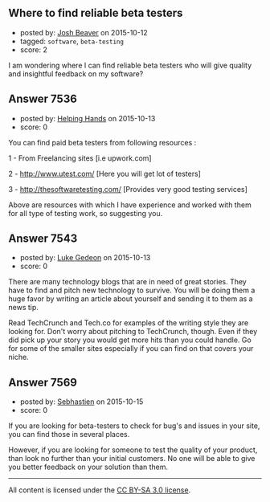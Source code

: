 ## Where to find reliable beta testers

- posted by: [Josh Beaver](https://stackexchange.com/users/4948868/josh-beaver) on 2015-10-12
- tagged: `software`, `beta-testing`
- score: 2

<p>I am wondering where I can find reliable beta testers who will give quality and insightful feedback on my software?</p>



## Answer 7536

- posted by: [Helping Hands](https://stackexchange.com/users/5276537/helping-hands) on 2015-10-13
- score: 0

<p>You can find paid beta testers from following resources :</p>

<p>1 - From Freelancing sites [i.e upwork.com]</p>

<p>2 - <a href="http://www.utest.com/" rel="nofollow">http://www.utest.com/</a> [Here you will get lot of testers]</p>

<p>3 - <a href="http://thesoftwaretesting.com/" rel="nofollow">http://thesoftwaretesting.com/</a> [Provides very good testing services]</p>

<p>Above are resources with which I have experience and worked with them for all type of testing work, so suggesting you. </p>



## Answer 7543

- posted by: [Luke Gedeon](https://stackexchange.com/users/1119600/luke-gedeon) on 2015-10-13
- score: 0

<p>There are many technology blogs that are in need of great stories. They have to find and pitch new technology to survive. You will be doing them a huge favor by writing an article about yourself and sending it to them as a news tip.</p>

<p>Read TechCrunch and Tech.co for examples of the writing style they are looking for. Don't worry about pitching to TechCrunch, though. Even if they did pick up your story you would get more hits than you could handle. Go for some of the smaller sites especially if you can find on that covers your niche.</p>



## Answer 7569

- posted by: [Sebhastien](https://stackexchange.com/users/6116817/sebhastien) on 2015-10-15
- score: 0

<p>If you are looking for beta-testers to check for bug's and issues in your site, you can find those in several places.</p>

<p>However, if you are looking for someone to test the quality of your product, than look no further than your initial customers. No one will be able to give you better feedback on your solution than them.</p>




---

All content is licensed under the [CC BY-SA 3.0 license](https://creativecommons.org/licenses/by-sa/3.0/).
